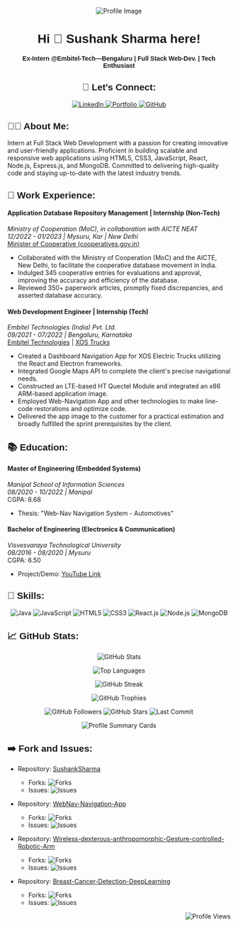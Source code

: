<p align="center">
  <img src="https://media.licdn.com/dms/image/D5616AQEna6Dz4ow-nA/profile-displaybackgroundimage-shrink_350_1400/0/1676894104778?e=1691625600&v=beta&t=SzlqScZGC5jWaR0S-k1SZZqNagYQ-6zOL7lcTNLfolw" alt="Profile Image" />
</p>

<h1 align="center" style="font-family: 'Arial Black', sans-serif;"> Hi 👋 Sushank Sharma here!</h1>
<h4 align="center" style="font-family: 'Arial', sans-serif;">Ex-Intern @Embitel-Tech—Bengaluru | Full Stack Web-Dev. | Tech Enthusiast</h4>

<h2 align="center" style="font-family: 'Verdana', sans-serif;">🔗 Let's Connect:</h2>

<p align="center">
  <a href="https://www.linkedin.com/in/sushank-sharma-ss21/" target="_blank" rel="noopener noreferrer">
    <img src="https://img.shields.io/badge/LinkedIn-Connect-blue?style=for-the-badge&logo=linkedin" alt="LinkedIn" />
  </a>
  <a href="https://sushanks07.wixsite.com/my-site-ss21" target="_blank" rel="noopener noreferrer">
    <img src="https://img.shields.io/badge/Portfolio-Visit-green?style=for-the-badge&logo=wix" alt="Portfolio" />
  </a>
  <a href="https://github.com/SushankSharma" target="_blank" rel="noopener noreferrer">
    <img src="https://img.shields.io/badge/GitHub-Follow-black?style=for-the-badge&logo=github" alt="GitHub" />
  </a>
</p>

<h2 align="left" style="font-family: 'Arial', sans-serif;">👨‍💻 About Me:</h2>

<p align="left">
  Intern at Full Stack Web Development with a passion for creating innovative and user-friendly applications. Proficient in building scalable and responsive web applications using HTML5, CSS3, JavaScript, React, Node.js, Express.js, and MongoDB. Committed to delivering high-quality code and staying up-to-date with the latest industry trends.
</p>

<h2 align="left" style="font-family: 'Verdana', sans-serif;">💼 Work Experience:</h2>

<h4>Application Database Repository Management | Internship (Non-Tech)</h4>
<p>
  <em>Ministry of Cooperation (MoC), in collaboration with AICTE NEAT</em><br>
  <em>12/2022 - 01/2023 | Mysuru, Kar | New Delhi</em><br>
  <a href="https://cooperatives.gov.in/" target="_blank" rel="noopener noreferrer">Minister of Cooperative (cooperatives.gov.in)</a>
</p>

<ul>
  <li>Collaborated with the Ministry of Cooperation (MoC) and the AICTE, New Delhi, to facilitate the cooperative database movement in India.</li>
  <li>Indulged 345 cooperative entries for evaluations and approval, improving the accuracy and efficiency of the database.</li>
  <li>Reviewed 350+ paperwork articles, promptly fixed discrepancies, and asserted database accuracy.</li>
</ul>

<h4>Web Development Engineer | Internship (Tech)</h4>
<p>
  <em>Embitel Technologies (India) Pvt. Ltd.</em><br>
  <em>09/2021 - 07/2022 | Bengaluru, Karnataka</em><br>
  <a href="https://www.embitel.com/" target="_blank" rel="noopener noreferrer">Embitel Technologies</a> | <a href="https://www.xostrucks.com/" target="_blank" rel="noopener noreferrer">XOS Trucks</a>
</p>

<ul>
  <li>Created a Dashboard Navigation App for XOS Electric Trucks utilizing the React and Electron frameworks.</li>
  <li>Integrated Google Maps API to complete the client's precise navigational needs.</li>
  <li>Constructed an LTE-based HT Quectel Module and integrated an x86 ARM-based application image.</li>
  <li>Employed Web-Navigation App and other technologies to make line-code restorations and optimize code.</li>
  <li>Delivered the app image to the customer for a practical estimation and broadly fulfilled the sprint prerequisites by the client.</li>
</ul>

<h2 align="left" style="font-family: 'Verdana', sans-serif;">📚 Education:</h2>

<h4>Master of Engineering (Embedded Systems)</h4>
<p>
  <em>Manipal School of Information Sciences</em><br>
  <em>08/2020 - 10/2022 | Manipal</em><br>
  CGPA: 8.68
</p>

<ul>
  <li>Thesis: "Web-Nav Navigation System - Automotives"</li>
</ul>

<h4>Bachelor of Engineering (Electronics & Communication)</h4>
<p>
  <em>Visvesvaraya Technological University</em><br>
  <em>08/2016 - 08/2020 | Mysuru</em><br>
  CGPA: 6.50
</p>

<ul>
  <li>Project/Demo: <a href="https://www.youtube.com/watch?v=tEdk1Uv_6VI" target="_blank" rel="noopener noreferrer">YouTube Link</a></li>
</ul>

<h2 align="left" style="font-family: 'Verdana', sans-serif;">🚀 Skills:</h2>

<p align="center">
  <img src="https://img.shields.io/badge/Java-Proficient-orange?style=for-the-badge&logo=java" alt="Java" />
  <img src="https://img.shields.io/badge/JavaScript-Proficient-yellow?style=for-the-badge&logo=javascript" alt="JavaScript" />
  <img src="https://img.shields.io/badge/HTML5-Proficient-red?style=for-the-badge&logo=html5" alt="HTML5" />
  <img src="https://img.shields.io/badge/CSS3-Proficient-blue?style=for-the-badge&logo=css3" alt="CSS3" />
  <img src="https://img.shields.io/badge/React.js-Proficient-lightblue?style=for-the-badge&logo=react" alt="React.js" />
  <img src="https://img.shields.io/badge/Node.js-Proficient-green?style=for-the-badge&logo=node.js" alt="Node.js" />
  <img src="https://img.shields.io/badge/MongoDB-Proficient-brightgreen?style=for-the-badge&logo=mongodb" alt="MongoDB" />
</p>

<h2 align="left" style="font-family: 'Verdana', sans-serif;">📈 GitHub Stats:</h2>

<p align="center">
  <img src="https://github-readme-stats.vercel.app/api?username=SushankSharma&show_icons=true&theme=radical" alt="GitHub Stats" />
</p>

<p align="center">
  <img src="https://github-readme-stats.vercel.app/api/top-langs/?username=SushankSharma&layout=compact&theme=radical" alt="Top Languages" />
</p>

<p align="center">
  <img src="https://github-readme-streak-stats.herokuapp.com/?user=SushankSharma&theme=radical" alt="GitHub Streak" />
</p>

<p align="center">
  <img src="https://github-profile-trophy.vercel.app/?username=SushankSharma&column=6&theme=radical" alt="GitHub Trophies" /> 
</p>

<p align="center">
  <img src="https://img.shields.io/github/followers/SushankSharma?label=Followers&style=social" alt="GitHub Followers" />
  <img src="https://img.shields.io/github/stars/SushankSharma?style=social" alt="GitHub Stars" />
  <!-- <img src="https://img.shields.io/github/forks/SushankSharma?style=social" alt="GitHub Forks" />
  <img src="https://img.shields.io/github/issues/SushankSharma?style=social" alt="GitHub Issues" /> -->
  <img src="https://img.shields.io/github/last-commit/SushankSharma/SushankSharma?style=flat" alt="Last Commit" />
</p>

<p align="center">
  <img src="https://github-profile-summary-cards.vercel.app/api/cards/profile-details?username=SushankSharma&theme=radical" alt="Profile Summary Cards" />
</p>

<h2 align="left" style="font-family: 'Verdana', sans-serif;">
  ➡️ Fork and Issues:
</h2>

- Repository: [SushankSharma](https://github.com/SushankSharma)

  - Forks: ![Forks](https://img.shields.io/github/forks/SushankSharma/SushankSharma?style=flat-square&logoColor=white&color=blueviolet&labelColor=303030&logo=github&label=Forks)
  - Issues: ![Issues](https://img.shields.io/github/issues/SushankSharma/SushankSharma?style=flat-square&logoColor=white&color=blueviolet&labelColor=303030&logo=github&label=Issues)

- Repository: [WebNav-Navigation-App](https://github.com/SushankSharma/WebNav-Navigation-App)

  - Forks: ![Forks](https://img.shields.io/github/forks/SushankSharma/WebNav-Navigation-App?style=flat-square&logoColor=white&color=blueviolet&labelColor=303030&logo=github&label=Forks)
  - Issues: ![Issues](https://img.shields.io/github/issues/SushankSharma/WebNav-Navigation-App?style=flat-square&logoColor=white&color=blueviolet&labelColor=303030&logo=github&label=Issues)

- Repository: [Wireless-dexterous-anthropomorphic-Gesture-controlled-Robotic-Arm](https://github.com/SushankSharma/Wireless-dexterous-anthropomorphic-Gesture-controlled-Robotic-Arm)

  - Forks: ![Forks](https://img.shields.io/github/forks/SushankSharma/Wireless-dexterous-anthropomorphic-Gesture-controlled-Robotic-Arm?style=flat-square&logoColor=white&color=blueviolet&labelColor=303030&logo=github&label=Forks)
  - Issues: ![Issues](https://img.shields.io/github/issues/SushankSharma/Wireless-dexterous-anthropomorphic-Gesture-controlled-Robotic-Arm?style=flat-square&logoColor=white&color=blueviolet&labelColor=303030&logo=github&label=Issues)

- Repository: [Breast-Cancer-Detection-DeepLearning](https://github.com/SushankSharma/Breast-Cancer-Detection-DeepLearning)
  - Forks: ![Forks](https://img.shields.io/github/forks/SushankSharma/Breast-Cancer-Detection-DeepLearning?style=flat-square&logoColor=white&color=blueviolet&labelColor=303030&logo=github&label=Forks)
  - Issues: ![Issues](https://img.shields.io/github/issues/SushankSharma/Breast-Cancer-Detection-DeepLearning?style=flat-square&logoColor=white&color=blueviolet&labelColor=303030&logo=github&label=Issues)

<p align="right" style="margin-top: 20px, margin-right: 0 ;">
  <img src="https://komarev.com/ghpvc/?username=SushankSharma&label=Profile%20views&color=blueviolet" alt="Profile Views" />
</p>
